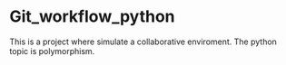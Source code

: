 # Git_workflow_python
This is a project where simulate a collaborative enviroment. The python topic is polymorphism. 
